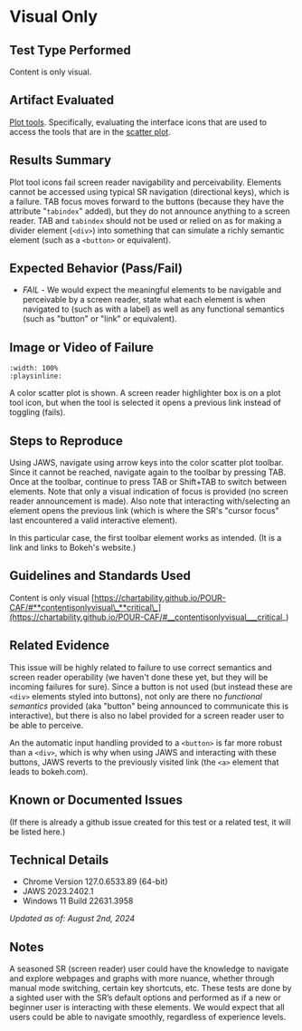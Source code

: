 # Visual Only

## Test Type Performed

Content is only visual.

## Artifact Evaluated

[Plot tools](https://docs.bokeh.org/en/latest/docs/user_guide/interaction/tools.html#ug-interaction-tools). Specifically, evaluating the interface icons that are used to access the tools that are in the [scatter plot](https://quansight-labs.github.io/bokeh-a11y-audit/#_ts1723552414769).

## Results Summary

Plot tool icons fail screen reader navigability and perceivability. Elements cannot be accessed using typical SR navigation (directional keys), which is a failure. TAB focus moves forward to the buttons (because they have the attribute "`tabindex`" added), but they do not announce anything to a screen reader. TAB and `tabindex` should not be used or relied on as for making a divider element (`<div>`) into something that can simulate a richly semantic element (such as a `<button>` or equivalent).

## Expected Behavior (Pass/Fail)

- _FAIL_ - We would expect the meaningful elements to be navigable and perceivable by a screen reader, state what each element is when navigated to (such as with a label) as well as any functional semantics (such as "button" or "link" or equivalent).

## Image or Video of Failure

```{video} ./assets/plot-tools_visual-only.mp4
:width: 100%
:playsinline:
```

A color scatter plot is shown. A screen reader highlighter box is on a plot tool icon, but when the tool is selected it opens a previous link instead of toggling (fails).

## Steps to Reproduce

Using JAWS, navigate using arrow keys into the color scatter plot toolbar. Since it cannot be reached, navigate again to the toolbar by pressing TAB. Once at the toolbar, continue to press TAB or Shift+TAB to switch between elements. Note that only a visual indication of focus is provided (no screen reader announcement is made). Also note that interacting with/selecting an element opens the previous link (which is where the SR's "cursor focus" last encountered a valid interactive element).

In this particular case, the first toolbar element works as intended. (It is a link and links to Bokeh's website.)

## Guidelines and Standards Used

Content is only visual [https://chartability.github.io/POUR-CAF/#**contentisonlyvisual\_**critical\_](https://chartability.github.io/POUR-CAF/#__contentisonlyvisual___critical_)

## Related Evidence

This issue will be highly related to failure to use correct semantics and screen reader operability (we haven't done these yet, but they will be incoming failures for sure). Since a button is not used (but instead these are `<div>` elements styled into buttons), not only are there no _functional semantics_ provided (aka "button" being announced to communicate this is interactive), but there is also no label provided for a screen reader user to be able to perceive.

An the automatic input handling provided to a `<button>` is far more robust than a `<div>`, which is why when using JAWS and interacting with these buttons, JAWS reverts to the previously visited link (the `<a>` element that leads to bokeh.com).

## Known or Documented Issues

(If there is already a github issue created for this test or a related test, it will be listed here.)

## Technical Details

- Chrome Version 127.0.6533.89 (64-bit)
- JAWS 2023.2402.1
- Windows 11 Build 22631.3958

_Updated as of: August 2nd, 2024_

## Notes

A seasoned SR (screen reader) user could have the knowledge to navigate and explore webpages and graphs with more nuance, whether through manual mode switching, certain key shortcuts, etc. These tests are done by a sighted user with the SR’s default options and performed as if a new or beginner user is interacting with these elements. We would expect that all users could be able to navigate smoothly, regardless of experience levels.
